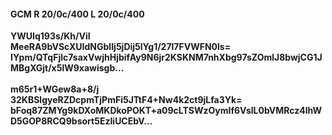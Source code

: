 #### GCM R 20/0c/400 L 20/0c/400
**YWUIq193s/Kh/ViI**<br/>**MeeRA9bVScXUIdNGbIIj5jDij5lYg1/27l7FVWFN0ls=**<br/>**IYpm/QTqFjlc7saxVwjhHjbifAy9N6jr2KSKNM7nhXbg97sZOmlJ8bwjCG1JMBgXGjt/x5lW9xawisgb...**<br/><br/>
**m65r1+WGew8a+8/j**<br/>**32KBSlgyeRZDcpmTjPmFi5JTtF4+Nw4k2ct9jLfa3Yk=**<br/>**bFoq87ZMYg9kDXoMKDkoPOKT+a09cLTSWzOymIf6VslL0bVMRcz4lhWD5GOP8RCQ9bsort5EzIiUCEbV...**